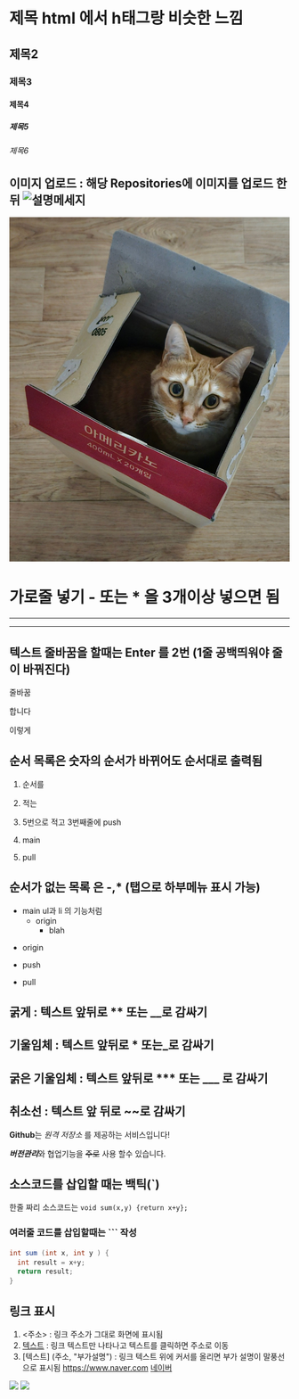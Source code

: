 # 제목 html 에서 h태그랑 비슷한 느낌
## 제목2
### 제목3
#### 제목4
##### 제목5
###### 제목6 
## 이미지 업로드 : 해당 Repositories에 이미지를 업로드 한뒤 ![설명메세지](./파일명)
![고양이](./cat.jpg)

# 가로줄 넣기 - 또는 * 을 3개이상 넣으면 됨
 ------
 *******
## 텍스트 줄바꿈을 할때는 Enter 를 2번 (1줄 공백띄워야 줄이 바꿔진다)
줄바꿈

합니다

이렇게
## 순서 목록은 숫자의 순서가 바뀌어도 순서대로 출력됨
1. 순서를

2. 적는

5. 5번으로 적고 3번째줄에 push 

3. main

4. pull

## 순서가 없는 목록 은 -,* (탭으로 하부메뉴 표시 가능)

- main ul과 li 의 기능처럼
  - origin
    - blah
* origin
  
- push
  
- pull

## 굵게 : **텍스트** 앞뒤로 ** 또는 __로 감싸기
## 기울임체 : 텍스트 앞뒤로 * 또는_로 감싸기
## 굵은 기울임체 : 텍스트 앞뒤로 *** 또는 ___ 로 감싸기
## 취소선 : 텍스트 앞 뒤로 ~~로 감싸기

**Github**는 _원격 저장소_ 를 제공하는 서비스입니다!

***버전관리***와 협업기능을 ~~주로~~ 사용 할수 있습니다.

## 소스코드를 삽입할 때는 백틱(`)

한줄 짜리 소스코드는 `void sum(x,y) {return x+y}; ` 

### 여러줄 코드를 삽입할때는 ``` 작성
``` java
int sum (int x, int y ) {
  int result = x+y;
  return result;
}
```

## 링크 표시
1. <주소> : 링크 주소가 그대로 화면에 표시됨
2. [텍스트](주소) : 링크 텍스트만 나타나고 텍스트를 클릭하면 주소로 이동
3. [텍스트] (주소, "부가설명") : 링크 텍스트 위에 커서를 올리면 부가 설명이 말풍선으로 표시됨
 <https://www.naver.com>
 [네이버](https://www.naver.com)








<img src="https://img.shields.io/badge/html5-E34F26?style=for-the-badge&logo=html5&logoColor=white"/> <img src="https://img.shields.io/badge/css-1572B6?style=for-the-badge&logo=css3&logoColor=white">



